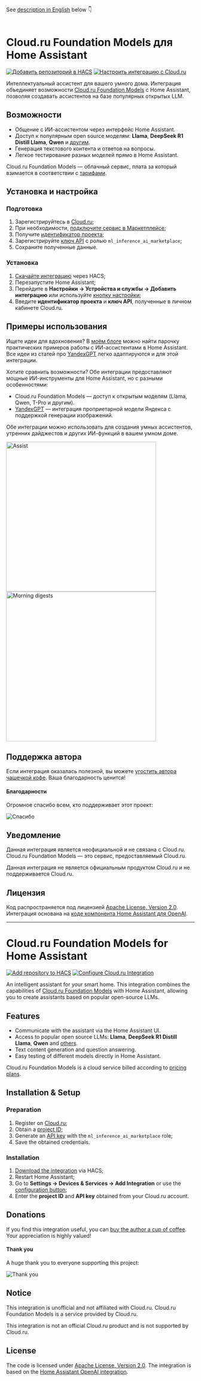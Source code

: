 See [description in English](#cloudru-foundation-models-for-home-assistant) below 👇
<br>
<br>

# Cloud.ru Foundation Models для Home Assistant

[![Добавить репозиторий в HACS](https://my.home-assistant.io/badges/hacs_repository.svg)](https://my.home-assistant.io/redirect/hacs_repository/?owner=black-roland&repository=homeassistant-cloud-ru-ai&category=integration) [![Настроить интеграцию с Cloud.ru](https://my.home-assistant.io/badges/config_flow_start.svg)](https://my.home-assistant.io/redirect/config_flow_start/?domain=cloud_ru_ai)

Интеллектуальный ассистент для вашего умного дома. Интеграция объединяет возможности [Cloud.ru Foundation Models](https://cloud.ru/marketplace/ai-ml) с Home Assistant, позволяя создавать ассистентов на базе популярных открытых LLM.

## Возможности

- Общение с ИИ-ассистентом через интерфейс Home Assistant.
- Доступ к популярным open source моделям: **Llama**, **DeepSeek R1 Distill Llama**, **Qwen** и [другим](https://cloud.ru/marketplace/ai-ml).
- Генерация текстового контента и ответов на вопросы.
- Легкое тестирование разных моделей прямо в Home Assistant.

Cloud.ru Foundation Models — облачный сервис, плата за который взимается в соответствии с [тарифами](https://cloud.ru/docs/marketplace/ug/services/ai-playground/pricing__ai-playground).

## Установка и настройка

### Подготовка

1. Зарегистрируйтесь в [Cloud.ru](https://console.cloud.ru/registration/?zoneclick=github&retain_url=https://github.com/black-roland/homeassistant-cloud-ru-ai);
2. При необходимости, [подключите сервис в Маркетплейсе](https://marketplace.cloud.ru/spa/ai-playground);
3. Получите [идентификатор проекта](https://cloud.ru/docs/administration/ug/topics/guides__projects#guides-projects-id);
4. Зарегистрируйте [ключ API](https://cloud.ru/docs/console_api/ug/topics/guides__static-api-keys__create) с ролью `ml_inference_ai_marketplace`;
5. Сохраните полученные данные.

### Установка

1. [Скачайте интеграцию](https://my.home-assistant.io/redirect/hacs_repository/?owner=black-roland&repository=homeassistant-cloud-ru-ai&category=integration) через HACS;
2. Перезапустите Home Assistant;
3. Перейдите в **Настройки → Устройства и службы → Добавить интеграцию** или используйте [кнопку настройки](https://my.home-assistant.io/redirect/config_flow_start/?domain=cloud_ru_ai);
4. Введите **идентификатор проекта** и **ключ API**, полученные в личном кабинете Cloud.ru.

## Примеры использования

Ищете идеи для вдохновения? В [моём блоге](https://mansmarthome.info/tags/ai/) можно найти парочку практических примеров работы с ИИ-ассистентами в Home Assistant. Все идеи из статей про [YandexGPT](https://github.com/black-roland/homeassistant-yandexgpt) легко адаптируются и для этой интеграции.

Хотите сравнить возможности? Обе интеграции предоставляют мощные ИИ-инструменты для Home Assistant, но с разными особенностями:

- Cloud.ru Foundation Models — доступ к открытым моделям (Llama, Qwen, T-Pro и другим).
- [YandexGPT](https://github.com/black-roland/homeassistant-yandexgpt) — интеграция проприетарной модели Яндекса с поддержкой генерации изображений.

Обе интеграции можно использовать для создания умных ассистентов, утренних дайджестов и других ИИ-функций в вашем умном доме.

<p>
  <img src="https://github.com/user-attachments/assets/cf81a975-935e-452a-a811-5e0477b62241" height="400" alt="Assist" />
  <img src="https://github.com/user-attachments/assets/34f05829-7a10-4087-8596-5087b8310533" height="400" alt="Morning digests" />
</p>

## Поддержка автора

Если интеграция оказалась полезной, вы можете [угостить автора чашечкой кофе](https://mansmarthome.info/donate/?utm_source=github&utm_medium=referral&utm_campaign=cloudru#%D1%81%D0%B8%D1%81%D1%82%D0%B5%D0%BC%D0%B0-%D0%B1%D1%8B%D1%81%D1%82%D1%80%D1%8B%D1%85-%D0%BF%D0%BB%D0%B0%D1%82%D0%B5%D0%B6%D0%B5%D0%B9). Ваша благодарность ценится!

#### Благодарности

Огромное спасибо всем, кто поддерживает этот проект:

![Спасибо][donors-list]

## Уведомление

Данная интеграция является неофициальной и не связана с Cloud.ru. Cloud.ru Foundation Models — это сервис, предоставляемый Cloud.ru.

Данная интеграция не является официальным продуктом Cloud.ru и не поддерживается Cloud.ru.

## Лицензия

Код распространяется под лицензией [Apache License, Version 2.0](https://www.apache.org/licenses/LICENSE-2.0). Интеграция основана на [коде компонента Home Assistant для OpenAI](https://www.home-assistant.io/integrations/openai_conversation/).

---

# Cloud.ru Foundation Models for Home Assistant

[![Add repository to HACS](https://my.home-assistant.io/badges/hacs_repository.svg)](https://my.home-assistant.io/redirect/hacs_repository/?owner=black-roland&repository=homeassistant-cloud-ru-ai&category=integration) [![Configure Cloud.ru Integration](https://my.home-assistant.io/badges/config_flow_start.svg)](https://my.home-assistant.io/redirect/config_flow_start/?domain=cloud_ru_ai)

An intelligent assistant for your smart home. This integration combines the capabilities of [Cloud.ru Foundation Models](https://cloud.ru/marketplace/ai-ml) with Home Assistant, allowing you to create assistants based on popular open-source LLMs.

## Features

- Communicate with the assistant via the Home Assistant UI.
- Access to popular open source LLMs: **Llama**, **DeepSeek R1 Distill Llama**, **Qwen** and [others](https://cloud.ru/marketplace/ai-ml).
- Text content generation and question answering.
- Easy testing of different models directly in Home Assistant.

Cloud.ru Foundation Models is a cloud service billed according to [pricing plans](https://cloud.ru/docs/marketplace/ug/services/ai-playground/pricing__ai-playground).

## Installation & Setup

### Preparation

1. Register on [Cloud.ru](https://console.cloud.ru/registration/?zoneclick=github&retain_url=https://github.com/black-roland/homeassistant-cloud-ru-ai);
2. Obtain a [project ID](https://cloud.ru/docs/administration/ug/topics/guides__projects#guides-projects-id);
3. Generate an [API key](https://cloud.ru/docs/console_api/ug/topics/guides__static-api-keys__create) with the `ml_inference_ai_marketplace` role;
4. Save the obtained credentials.

### Installation

1. [Download the integration](https://my.home-assistant.io/redirect/hacs_repository/?owner=black-roland&repository=homeassistant-cloud-ru-ai&category=integration) via HACS;
2. Restart Home Assistant;
3. Go to **Settings → Devices & Services → Add Integration** or use the [configuration button](https://my.home-assistant.io/redirect/config_flow_start/?domain=cloud_ru_ai);
4. Enter the **project ID** and **API key** obtained from your Cloud.ru account.

## Donations

If you find this integration useful, you can [buy the author a cup of coffee](https://boosty.to/mansmarthome/donate?utm_source=github&utm_medium=referral&utm_campaign=cloudru). Your appreciation is highly valued!

#### Thank you

A huge thank you to everyone supporting this project:

![Thank you][donors-list]

## Notice

This integration is unofficial and not affiliated with Cloud.ru. Cloud.ru Foundation Models is a service provided by Cloud.ru.

This integration is not an official Cloud.ru product and is not supported by Cloud.ru.

## License

The code is licensed under [Apache License, Version 2.0](https://www.apache.org/licenses/LICENSE-2.0). The integration is based on the [Home Assistant OpenAI integration](https://www.home-assistant.io/integrations/openai_conversation/).

[donors-list]: https://github.com/user-attachments/assets/71f80a87-5c65-44e4-811a-14bb075caa9c
